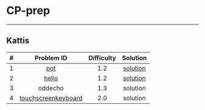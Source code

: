 # CP-prep
----


## Kattis

| # |       Problem ID                                              |  Difficulty |  Solution |
|---|:-------------------------------------------------------------:| :----------:|:---------:|
| 1 |    [pot](https://open.kattis.com/problems/pot)                |     1.2     |  [solution](https://github.com/rawat9/dsa-prep/tree/main/Kattis/pot) | 
| 2 |    [hello](https://open.kattis.com/problems/hello)            |     1.2     | [solution](https://github.com/rawat9/dsa-prep/tree/main/Kattis/hello) |
| 3 |    oddecho                                                |     1.3     | solution|
| 4 |  [touchscreenkeyboard](https://open.kattis.com/problems/touchscreenkeyboard)|   2.0  | solution |  
